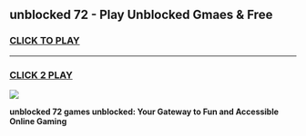 
## unblocked 72 - Play Unblocked Gmaes & Free
<h3>
<a href="https://news.freeplayer.one?title=unblocked_72&ref=23F">CLICK TO PLAY</a></h3>
<hr>

<h3>
<a href="https://news.freeplayer.one?title=unblocked_72&ref=23F">CLICK 2 PLAY</a>
  
</h3>

<a href="https://news.freeplayer.one?title=unblocked_72&ref=23F/"><img src="https://clearcache.store/games.png"></a>


**unblocked 72 games unblocked: Your Gateway to Fun and Accessible Online Gaming**
